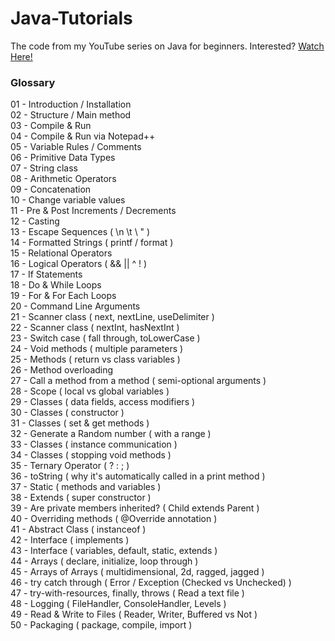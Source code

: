 # Java-Tutorials
The code from my YouTube series on Java for beginners. Interested? [Watch Here!](https://www.youtube.com/playlist?list=PL72Es31dJnK7bCyERqbpgZwlMDf1N18Kv)

### Glossary

01 - Introduction / Installation  
02 - Structure / Main method  
03 - Compile & Run  
04 - Compile & Run via Notepad++  
05 - Variable Rules / Comments  
06 - Primitive Data Types  
07 - String class  
08 - Arithmetic Operators  
09 - Concatenation  
10 - Change variable values  
11 - Pre & Post Increments / Decrements  
12 - Casting  
13 - Escape Sequences ( \n \t \\ \" )  
14 - Formatted Strings ( printf / format )  
15 - Relational Operators  
16 - Logical Operators ( && || ^ ! )  
17 - If Statements  
18 - Do & While Loops  
19 - For & For Each Loops  
20 - Command Line Arguments  
21 - Scanner class ( next, nextLine, useDelimiter )  
22 - Scanner class ( nextInt, hasNextInt )  
23 - Switch case ( fall through, toLowerCase )  
24 - Void methods ( multiple parameters )  
25 - Methods ( return vs class variables )  
26 - Method overloading  
27 - Call a method from a method ( semi-optional arguments )  
28 - Scope ( local vs global variables )  
29 - Classes ( data fields, access modifiers )  
30 - Classes ( constructor )  
31 - Classes ( set & get methods )  
32 - Generate a Random number ( with a range )  
33 - Classes ( instance communication )  
34 - Classes ( stopping void methods )  
35 - Ternary Operator ( ? : ; )  
36 - toString ( why it's automatically called in a print method )  
37 - Static ( methods and variables )  
38 - Extends ( super constructor )  
39 - Are private members inherited? ( Child extends Parent )  
40 - Overriding methods ( @Override annotation )  
41 - Abstract Class ( instanceof )  
42 - Interface ( implements )  
43 - Interface ( variables, default, static, extends )  
44 - Arrays ( declare, initialize, loop through )  
45 - Arrays of Arrays ( multidimensional, 2d, ragged, jagged )  
46 - try catch through ( Error / Exception (Checked vs Unchecked) )  
47 - try-with-resources, finally, throws ( Read a text file )  
48 - Logging ( FileHandler, ConsoleHandler, Levels )  
49 - Read & Write to Files ( Reader, Writer, Buffered vs Not )  
50 - Packaging ( package, compile, import )  
